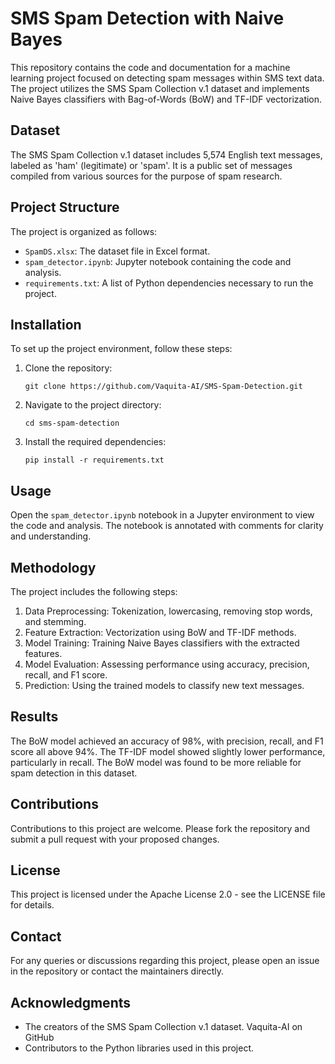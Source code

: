 # SMS Spam Detection with Naive Bayes 

This repository contains the code and documentation for a machine learning project focused on detecting spam messages within SMS text data. The project utilizes the SMS Spam Collection v.1 dataset and implements Naive Bayes classifiers with Bag-of-Words (BoW) and TF-IDF vectorization.

## Dataset

The SMS Spam Collection v.1 dataset includes 5,574 English text messages, labeled as 'ham' (legitimate) or 'spam'. It is a public set of messages compiled from various sources for the purpose of spam research.

## Project Structure

The project is organized as follows:

- `SpamDS.xlsx`: The dataset file in Excel format.
- `spam_detector.ipynb`: Jupyter notebook containing the code and analysis.
- `requirements.txt`: A list of Python dependencies necessary to run the project.

## Installation

To set up the project environment, follow these steps:

1. Clone the repository:
   ```
   git clone https://github.com/Vaquita-AI/SMS-Spam-Detection.git
   ```
2. Navigate to the project directory:
   ```
   cd sms-spam-detection
   ```
3. Install the required dependencies:
   ```
   pip install -r requirements.txt
   ```

## Usage

Open the `spam_detector.ipynb` notebook in a Jupyter environment to view the code and analysis. The notebook is annotated with comments for clarity and understanding.

## Methodology

The project includes the following steps:

1. Data Preprocessing: Tokenization, lowercasing, removing stop words, and stemming.
2. Feature Extraction: Vectorization using BoW and TF-IDF methods.
3. Model Training: Training Naive Bayes classifiers with the extracted features.
4. Model Evaluation: Assessing performance using accuracy, precision, recall, and F1 score.
5. Prediction: Using the trained models to classify new text messages.

## Results

The BoW model achieved an accuracy of 98%, with precision, recall, and F1 score all above 94%. The TF-IDF model showed slightly lower performance, particularly in recall. The BoW model was found to be more reliable for spam detection in this dataset.

## Contributions

Contributions to this project are welcome. Please fork the repository and submit a pull request with your proposed changes.

## License

This project is licensed under the Apache License 2.0 - see the LICENSE file for details.

## Contact

For any queries or discussions regarding this project, please open an issue in the repository or contact the maintainers directly.

## Acknowledgments

- The creators of the SMS Spam Collection v.1 dataset.
Vaquita-AI on GitHub
- Contributors to the Python libraries used in this project.
